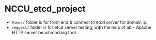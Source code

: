 # NCCU_etcd_project

* `Views/` folder is for front end & connect to etcd server for domain ip.
* `request/` folder is for etcd server testing, with the help of ab - Apache HTTP server benchmarking tool.
